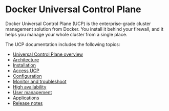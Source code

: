 <!--[metadata]>
+++
title ="Universal Control Plane"
keywords= ["universal, control, plane, ucp"]
description="Docker Universal Control Plane"
[menu.main]
identifier="mn_ucp"
weight=-64
+++
<![end-metadata]-->

# Docker Universal Control Plane

Docker Universal Control Plane (UCP) is the enterprise-grade cluster management
solution from Docker. You install it behind your firewall, and it helps you
manage your whole cluster from a single place.

The UCP documentation includes the following topics:

* [Universal Control Plane overview](overview.md)
* [Architecture](architecture.md)
* [Installation](installation/system-requirements.md)
* [Access UCP](access-ucp/web-based-access.md)
* [Configuration](configuration/dtr-integration.md)
* [Monitor and troubleshoot](monitor/monitor-ucp.md)
* [High availability](high-availability/set-up-high-availability.md)
* [User management](user-management/authentication-and-authorization.md)
* [Applications](applications/deploy-app-ui.md)
* [Release notes](release-notes.md)
